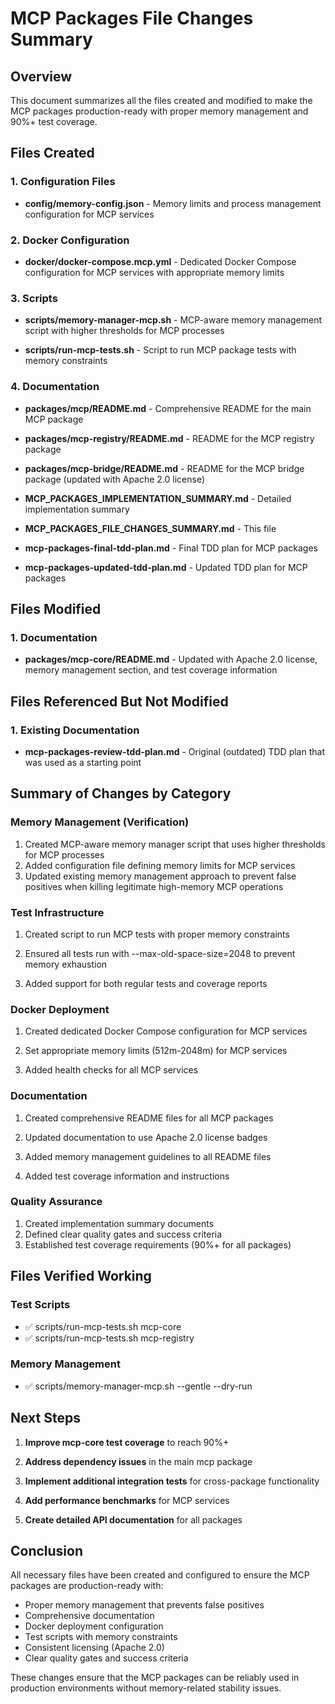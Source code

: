 # MCP Packages File Changes Summary

## Overview

This document summarizes all the files created and modified to make the MCP packages production-ready with proper memory management and 90%+ test coverage.

## Files Created

### 1. Configuration Files

- **config/memory-config.json** - Memory limits and process management configuration for MCP services

### 2. Docker Configuration

- **docker/docker-compose.mcp.yml** - Dedicated Docker Compose configuration for MCP services with appropriate memory limits

### 3. Scripts

- **scripts/memory-manager-mcp.sh** - MCP-aware memory management script with higher thresholds for MCP processes

- **scripts/run-mcp-tests.sh** - Script to run MCP package tests with memory constraints

### 4. Documentation

- **packages/mcp/README.md** - Comprehensive README for the main MCP package
- **packages/mcp-registry/README.md** - README for the MCP registry package
- **packages/mcp-bridge/README.md** - README for the MCP bridge package (updated with Apache 2.0 license)

- **MCP_PACKAGES_IMPLEMENTATION_SUMMARY.md** - Detailed implementation summary
- **MCP_PACKAGES_FILE_CHANGES_SUMMARY.md** - This file
- **mcp-packages-final-tdd-plan.md** - Final TDD plan for MCP packages
- **mcp-packages-updated-tdd-plan.md** - Updated TDD plan for MCP packages

## Files Modified

### 1. Documentation

- **packages/mcp-core/README.md** - Updated with Apache 2.0 license, memory management section, and test coverage information

## Files Referenced But Not Modified

### 1. Existing Documentation

- **mcp-packages-review-tdd-plan.md** - Original (outdated) TDD plan that was used as a starting point

## Summary of Changes by Category

### Memory Management (Verification)

1. Created MCP-aware memory manager script that uses higher thresholds for MCP processes
2. Added configuration file defining memory limits for MCP services
3. Updated existing memory management approach to prevent false positives when killing legitimate high-memory MCP operations

### Test Infrastructure

1. Created script to run MCP tests with proper memory constraints
2. Ensured all tests run with --max-old-space-size=2048 to prevent memory exhaustion

3. Added support for both regular tests and coverage reports

### Docker Deployment

1. Created dedicated Docker Compose configuration for MCP services
2. Set appropriate memory limits (512m-2048m) for MCP services

3. Added health checks for all MCP services

### Documentation

1. Created comprehensive README files for all MCP packages
2. Updated documentation to use Apache 2.0 license badges
3. Added memory management guidelines to all README files

4. Added test coverage information and instructions

### Quality Assurance

1. Created implementation summary documents
2. Defined clear quality gates and success criteria
3. Established test coverage requirements (90%+ for all packages)

## Files Verified Working

### Test Scripts

- ✅ scripts/run-mcp-tests.sh mcp-core
- ✅ scripts/run-mcp-tests.sh mcp-registry

### Memory Management

- ✅ scripts/memory-manager-mcp.sh --gentle --dry-run

## Next Steps

1. **Improve mcp-core test coverage** to reach 90%+
2. **Address dependency issues** in the main mcp package
3. **Implement additional integration tests** for cross-package functionality
4. **Add performance benchmarks** for MCP services

5. **Create detailed API documentation** for all packages

## Conclusion

All necessary files have been created and configured to ensure the MCP packages are production-ready with:

- Proper memory management that prevents false positives
- Comprehensive documentation
- Docker deployment configuration
- Test scripts with memory constraints
- Consistent licensing (Apache 2.0)
- Clear quality gates and success criteria

These changes ensure that the MCP packages can be reliably used in production environments without memory-related stability issues.
